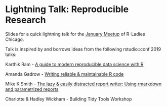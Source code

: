 # Lightning Talk: Reproducible Research  
  
Slides for a quick lightning talk for the [January Meetup](https://www.meetup.com/rladies-chicago/events/257346957/) of R-Ladies Chicago.  
    
  
Talk is inspired by and borrows ideas from the following rstudio::conf 2019 talks:  
  
Karthik Ram - [A guide to modern reproducible data science with R](https://github.com/karthik/rstudio2019)  
  
Amanda Gadrow - [Writing reliable & maintainable R code](https://github.com/ajmcoqui/testingRCode)  
  
Mike K Smith - [The lazy & easily distracted report writer: Using rmarkdown and parametrized reports](https://github.com/MikeKSmith/RStudioConf2019)  
  
Charlotte & Hadley Wickham - Building Tidy Tools Workshop  
  

